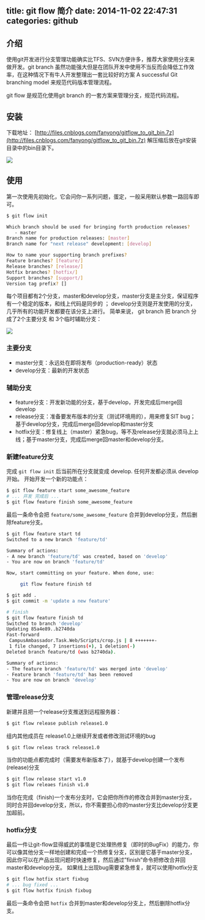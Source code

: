 title: git flow 简介
date: 2014-11-02 22:47:31
categories: github
---

## 介绍

使用git开发进行分支管理功能确实比TFS、SVN方便许多，推荐大家使用分支来做开发。git branch 虽然功能强大但是在团队开发中使用不当反而会降低工作效率，在这种情况下有牛人开发整理出一套比较好的方案 A successful Git branching model 来规范代码版本管理流程。

git flow 是规范化使用git branch 的一套方案来管理分支，规范代码流程。

## 安装
下载地址： [http://files.cnblogs.com/fanyong/gitflow_to_git_bin.7z](http://files.cnblogs.com/fanyong/gitflow_to_git_bin.7z)
解压缩后放在git安装目录中的bin目录下。

![](http://images.cnitblog.com/blog/282019/201411/272341057159647)

## 使用
第一次使用先初始化，它会问你一系列问题，蛋定，一般采用默认参数一路回车即可。

```bash
$ git flow init

Which branch should be used for bringing forth production releases?
   - master
Branch name for production releases: [master]
Branch name for "next release" development: [develop]

How to name your supporting branch prefixes?
Feature branches? [feature/]
Release branches? [release/]
Hotfix branches? [hotfix/]
Support branches? [support/]
Version tag prefix? []
```

每个项目都有2个分支，master和develop分支，master分支是主分支，保证程序有一个稳定的版本，和线上代码是同步的 ； develop分支则是开发使用的分支，几乎所有的功能开发都要在该分支上进行。
简单来说， git branch 把 branch 分成了2个主要分支 和 3个临时辅助分支：

![](http://images.cnitblog.com/blog/282019/201411/272301037931948)

### 主要分支
* master分支：永远处在即将发布（production-ready）状态
* develop分支：最新的开发状态

### 辅助分支
* feature分支：开发新功能的分支，基于develop，开发完成后merge回develop
* release分支：准备要发布版本的分支（测试环境用的），用来修复SIT bug；基于develop分支，完成后merge回develop和master分支
* hotfix分支：修复线上（master）紧急bug，等不及release分支就必须马上上线；基于master分支，完成后merge回master和develop分支。

### 新建feature分支
完成 `git flow init` 后当前所在分支就变成 develop. 任何开发都必须从 develop 开始。
开始开发一个新的功能点：
```bash
$ git flow feature start some_awesome_feature
# ... 开发 完成后 ...
$ git flow feature finish some_awesome_feature
```
最后一条命令会把 `feature/some_awesome_feature` 合并到develop分支，然后删除feature分支。

```bash
$ git flow feature start td
Switched to a new branch 'feature/td'

Summary of actions:
- A new branch 'feature/td' was created, based on 'develop'
- You are now on branch 'feature/td'

Now, start committing on your feature. When done, use:

     git flow feature finish td

$ git add .
$ git commit -m 'update a new feature'

# finish 
$ git flow feature finish td
Switched to branch 'develop'
Updating 85a4e89..b2740da
Fast-forward
 CampusAmbassador.Task.Web/Scripts/crop.js | 8 +++++++-
 1 file changed, 7 insertions(+), 1 deletion(-)
Deleted branch feature/td (was b2740da).

Summary of actions:
- The feature branch 'feature/td' was merged into 'develop'
- Feature branch 'feature/td' has been removed
- You are now on branch 'develop'
```

### 管理release分支
新建并且把一个release分支推送到远程服务器：
```bash
$ git flow release publish release1.0
```
组内其他成员在 release1.0上继续开发或者修改测试环境的bug
```bash
$ git flow releas track release1.0
```
当你的功能点都完成时（需要发布新版本了），就基于develop创建一个发布(release)分支
```bash
$ git flow release start v1.0
$ git flow releaes finish v1.0
```
当你在完成（finish)一个发布分支时，它会把你所作的修改合并到master分支，同时合并回develop分支，所以，你不需要担心你的master分支比develop分支更加超前。

### hotfix分支
最后一件让git-flow显得威武的事情是它处理热修复（即时的BugFix）的能力，你可以像其他分支一样地创建和完成一个热修复分支，区别是它基于master分支，因此你可以在产品出现问题时快速修复，然后通过”finish”命令把修改合并回master和develop分支。
如果线上出现bug需要紧急修复，就可以使用hotfix分支
```bash
$ git flow hotfix start fixbug
# ... bug fixed ...
$ git flow hotfix finish fixbug
```
最后一条命令会把 `hotfix` 合并到master和develop分支上，然后删除hotfix分支。
